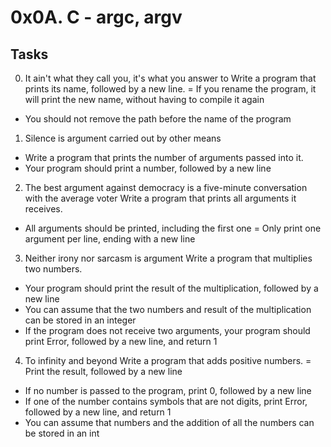 # 0x0A. C - argc, argv
## Tasks
0. It ain't what they call you, it's what you answer to
Write a program that prints its name, followed by a new line.
= If you rename the program, it will print the new name, without having to compile it again
- You should not remove the path before the name of the program
1. Silence is argument carried out by other means
- Write a program that prints the number of arguments passed into it.
- Your program should print a number, followed by a new line
2. The best argument against democracy is a five-minute conversation with the average voter
Write a program that prints all arguments it receives.
- All arguments should be printed, including the first one
= Only print one argument per line, ending with a new line
3. Neither irony nor sarcasm is argument
Write a program that multiplies two numbers.
- Your program should print the result of the multiplication, followed by a new line
- You can assume that the two numbers and result of the multiplication can be stored in an integer
- If the program does not receive two arguments, your program should print Error, followed by a new line, and return 1
4. To infinity and beyond
Write a program that adds positive numbers.
= Print the result, followed by a new line
- If no number is passed to the program, print 0, followed by a new line
- If one of the number contains symbols that are not digits, print Error, followed by a new line, and return 1
- You can assume that numbers and the addition of all the numbers can be stored in an int
